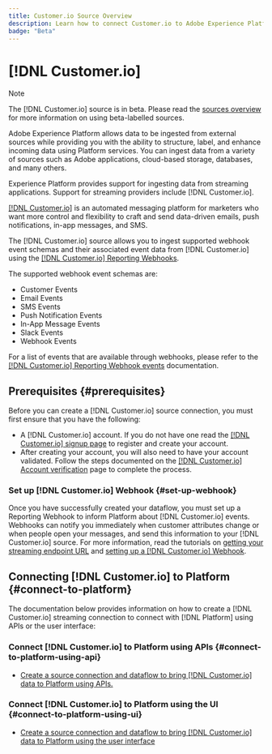```yaml
---
title: Customer.io Source Overview
description: Learn how to connect Customer.io to Adobe Experience Platform using APIs or the user interface by leveraging webhooks
badge: "Beta"
---
```

# [!DNL Customer.io]

>[!NOTE]
>
>The [!DNL Customer.io] source is in beta. Please read the [sources overview](../../home.md#terms-and-conditions) for more information on using beta-labelled sources.

Adobe Experience Platform allows data to be ingested from external sources while providing you with the ability to structure, label, and enhance incoming data using Platform services. You can ingest data from a variety of sources such as Adobe applications, cloud-based storage, databases, and many others.

Experience Platform provides support for ingesting data from streaming applications. Support for streaming providers include [!DNL Customer.io].

[[!DNL Customer.io]](https://customer.io/) is an automated messaging platform for marketers who want more control and flexibility to craft and send data-driven emails, push notifications, in-app messages, and SMS.

The [!DNL Customer.io] source allows you to ingest supported webhook event schemas and their associated event data from [!DNL Customer.io] using the [[!DNL Customer.io] Reporting Webhooks](https://customer.io/docs/api/webhooks/).

The supported webhook event schemas are:

* Customer Events
* Email Events
* SMS Events
* Push Notification Events
* In-App Message Events
* Slack Events
* Webhook Events

For a list of events that are available through webhooks, please refer to the [[!DNL Customer.io] Reporting Webhook events](https://customer.io/docs/webhooks/#events) documentation.

## Prerequisites {#prerequisites}

Before you can create a [!DNL Customer.io] source connection, you must first ensure that you have the following:

* A [!DNL Customer.io] account. If you do not have one read the [[!DNL Customer.io] signup page](https://fly.customer.io/signup) to register and create your account.
* After creating your account, you will also need to have your account validated. Follow the steps documented on the [[!DNL Customer.io] Account verification](https://customer.io/docs/account-verification/) page to complete the process.

### Set up [!DNL Customer.io] Webhook {#set-up-webhook}

Once you have successfully created your dataflow, you must set up a Reporting Webhook to inform Platform about [!DNL Customer.io] events. Webhooks can notify you immediately when customer attributes change or when people open your messages, and send this information to your [!DNL Customer.io] source. For more information, read the tutorials on [getting your streaming endpoint URL](../../tutorials/ui/create/marketing-automation/customerio-webhook.md#get-streaming-endpoint) and [setting up a [!DNL Customer.io] Webhook](../../tutorials/ui/create/marketing-automation/customerio-webhook.md#set-up-webhook).

## Connecting [!DNL Customer.io] to Platform {#connect-to-platform}

The documentation below provides information on how to create a [!DNL Customer.io] streaming connection to connect with [!DNL Platform] using APIs or the user interface:

### Connect [!DNL Customer.io] to Platform using APIs {#connect-to-platform-using-api}

* [Create a source connection and dataflow to bring [!DNL Customer.io] data to Platform using APIs.](../../tutorials/api/create/marketing-automation/customerio-webhook.md)

### Connect [!DNL Customer.io] to Platform using the UI {#connect-to-platform-using-ui}

* [Create a source connection and dataflow to bring [!DNL Customer.io] data to Platform using the user interface](../../tutorials/ui/create/marketing-automation/customerio-webhook.md)

